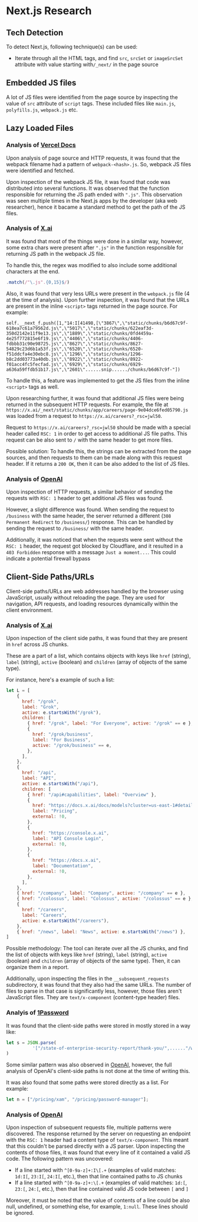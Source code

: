 # Next.js Research
## Tech Detection
To detect Next.js, following technique(s) can be used: 
- Iterate through all the HTML tags, and find `src`, `srcSet` or `imageSrcSet` attribute with value starting with`/_next/` in the page source

## Embedded JS files
A lot of JS files were identified from the page source by inspecting the value of `src` attribute of `script` tags. These included files like `main.js`, `polyfills.js`, `webpack.js` etc.

## Lazy Loaded Files
### Analysis of [Vercel Docs](https://vercel.com/docs)
Upon analysis of page source and HTTP requests, it was found that the webpack filename had a pattern of `webpack-<hash>.js`. So, webpack JS files were identified and fetched.

Upon inspection of the webpack JS file, it was found that code was distributed into several functions. It was observed that the function responsible for returning the JS path ended with `".js"`. This observation was seen multiple times in the Next.js apps by the developer (aka web researcher), hence it bacame a standard method to get the path of the JS files.

### Analysis of [X.ai](https://x.ai)
It was found that most of the things were done in a similar way, however, some extra chars were present after `".js"` in the function responsible for returning JS path in the webpack JS file.

To handle this, the regex was modified to also include some additional characters at the end.
```js
.match(/"\.js".{0,15}$/)
```

Also, it was found that very less URLs were present in the `webpack.js` file (4 at the time of analysis). Upon further inspection, it was found that the URLs are present in the inline `<script>` tags returned in the page source. For example:
```
self.__next_f.push([1,"14:I[41498,[\"3867\",\"static/chunks/b6d67c9f-618ea7c61a79562d.js\",\"5017\",\"static/chunks/622eaf3d-350d2142e11f9e13.js\",\"1889\",\"static/chunks/0fd4459a-4e25f772815e6f19.js\",\"4406\",\"static/chunks/4406-fdbbb31c90e98725.js\",\"8627\",\"static/chunks/8627-54829c23d6b1a53f.js\",\"6520\",\"static/chunks/6520-f51ddcfa4e30ebc8.js\",\"1296\",\"static/chunks/1296-b8c2dd03773a40db.js\",\"8922\",\"static/chunks/8922-f01acc4fc5fecfad.js\",\"6929\",\"static/chunks/6929-a636a59ffdb51b17.js\",\"2601\"......snip....../chunks/b6d67c9f-"])
```

To handle this, a feature was implemented to get the JS files from the inline `<script>` tags as well.

Upon researching further, it was found that additional JS files were being returned in the subsequent HTTP requests. For example, the file at `https://x.ai/_next/static/chunks/app/careers/page-9e04dce6fed05790.js` was loaded from a request to `https://x.ai/careers?_rsc=jwl50`.

Request to `https://x.ai/careers?_rsc=jwl50` should be made with a special header called `RSC: 1` in order to get access to additional JS file paths. This request can be also sent to `/` with the same header to get more files.

Possible solution: To handle this, the strings can be extracted from the page sources, and then requests to them can be made along with this request header. If it returns a `200 OK`, then it can be also added to the list of JS files. 

### Analysis of [OpenAI](https://openai.com)
Upon inspection of HTTP requests, a similar behavior of sending the requests with `RSC: 1` header to get additional JS files was found.

However, a slight difference was found. When sending the request to `/business` with the same header, the server returned a different (`308 Permanent Redirect` to `/business/`) response. This can be handled by sending the request to `/business/` with the same header.

Additionally, it was noticed that when the requests were sent without the `RSC: 1` header, the request got blocked by Cloudflare, and it resulted in a `403 Forbidden` response with a message `Just a moment...`. This could indicate a potential firewall bypass

## Client-Side Paths/URLs
Client-side paths/URLs are web addresses handled by the browser using JavaScript, usually without reloading the page. They are used for navigation, API requests, and loading resources dynamically within the client environment.

### Analysis of [X.ai](https://x.ai)
Upon inspection of the client side paths, it was found that they are present in `href` across JS chunks.

These are a part of a list, which contains objects with keys like `href` (string), `label` (string), `active` (boolean) and `children` (array of objects of the same type).

For instance, here's a example of such a list:
```js
let L = [
    {
      href: "/grok",
      label: "Grok",
      active: e.startsWith("/grok"),
      children: [
        { href: "/grok", label: "For Everyone", active: "/grok" == e },
        {
          href: "/grok/business",
          label: "For Business",
          active: "/grok/business" == e,
        },
      ],
    },
    {
      href: "/api",
      label: "API",
      active: e.startsWith("/api"),
      children: [
        { href: "/api#capabilities", label: "Overview" },
        {
          href: "https://docs.x.ai/docs/models?cluster=us-east-1#detailed-pricing-for-all-grok-models",
          label: "Pricing",
          external: !0,
        },
        {
          href: "https://console.x.ai",
          label: "API Console Login",
          external: !0,
        },
        {
          href: "https://docs.x.ai",
          label: "Documentation",
          external: !0,
        },
      ],
    },
    { href: "/company", label: "Company", active: "/company" == e },
    { href: "/colossus", label: "Colossus", active: "/colossus" == e },
    {
      href: "/careers",
      label: "Careers",
      active: e.startsWith("/careers"),
    },
    { href: "/news", label: "News", active: e.startsWith("/news") },
]
```

Possible methodology: The tool can iterate over all the JS chunks, and find the list of objects with keys like `href` (string), `label` (string), `active` (boolean) and `children` (array of objects of the same type). Then, it can organize them in a report.

Additionally, upon inspecting the files in the `__subsequent_requests` subdirectory, it was found that they also had the same URLs. The number of files to parse in that case is significantly less, however, those files aren't JavaScript files. They are `text/x-component` (content-type header) files.

### Analyis of [1Password](https://1password.com)
It was found that the client-side paths were stored in mostly stored in a way like:
```js
let s = JSON.parse(
          '["/state-of-enterprise-security-report/thank-you/",......"/webinars/1p-quarterly-security-spotlight-and-roadmap-review/thank-you/"]',
)
```

Some similar pattern was also observed in [OpenAI](https://openai.com), however, the full analysis of OpenAI's client-side paths is not done at the time of writing this.

It was also found that some paths were stored directly as a list. For example:
```js
let n = ["/pricing/xam", "/pricing/password-manager"];
```

### Analysis of [OpenAI](https://openai.com)
Upon inspection of subsequent requests file, multiple patterns were discovered. The response returned by the server on requesting an endpoint with the `RSC: 1` header had a content type of `text/x-component`. This meant that this couldn't be parsed directly with a JS parser. Upon inspecting the contents of those files, it was found that every line of it contained a valid JS code. The following pattern was uncovered:
- If a line started with `^[0-9a-z]+:I\[.+` (examples of valid matches: `1d:I[`, `23:I[`, `24:I[`, etc.), then that line contained paths to JS chunks
- If a line started with `^[0-9a-z]+:\[.+` (examples of valid matches: `1d:[`, `23:[`, `24:[`, etc.), then that line contained valid JS code between `[` and `]`

Moreover, it must be noted that the value of contents of a line could be also null, undefined, or something else, for example, `1:null`. These lines should be ignored.
